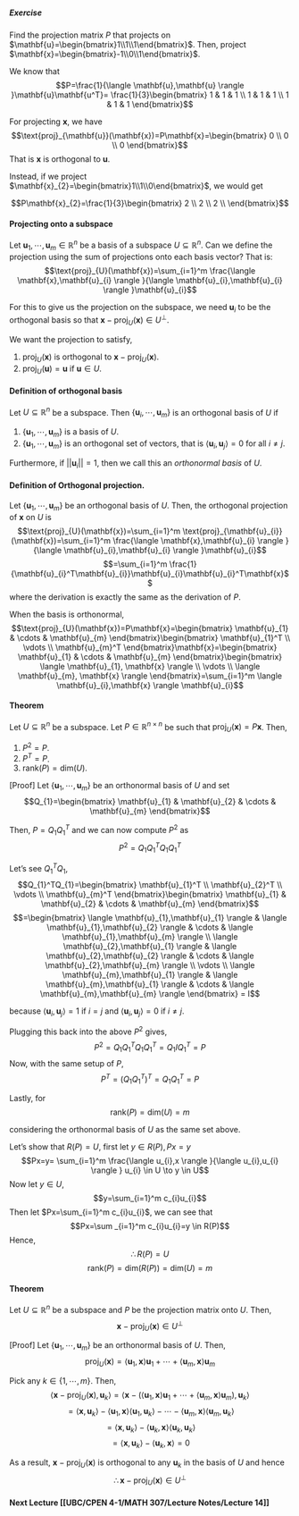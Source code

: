 ##### Exercise
Find the projection matrix $P$ that projects on $\mathbf{u}=\begin{bmatrix}1\\1\\1\end{bmatrix}$. Then, project $\mathbf{x}=\begin{bmatrix}-1\\0\\1\end{bmatrix}$.

We know that
$$P=\frac{1}{\langle \mathbf{u},\mathbf{u} \rangle }\mathbf{u}\mathbf{u^T}= \frac{1}{3}\begin{bmatrix}
1 & 1 & 1 \\
1 & 1 & 1 \\
1 & 1 & 1
\end{bmatrix}$$

For projecting $\mathbf{x}$, we have
$$\text{proj}_{\mathbf{u}}(\mathbf{x})=P\mathbf{x}=\begin{bmatrix}
0 \\
0 \\
0 
\end{bmatrix}$$
That is $\mathbf{x}$ is orthogonal to $\mathbf{u}$.

Instead, if we project $\mathbf{x}_{2}=\begin{bmatrix}1\\1\\0\end{bmatrix}$, we would get

$$P\mathbf{x}_{2}=\frac{1}{3}\begin{bmatrix}
2 \\
2 \\
2 \\
\end{bmatrix}$$

#### Projecting onto a subspace
Let $\mathbf{u}_{1},\cdots,\mathbf{u}_{m} \in \mathbb{R}^n$ be a basis of a subspace $U \subseteq \mathbb{R}^n$. Can we define the projection using the sum of projections onto each basis vector? That is:
$$\text{proj}_{U}(\mathbf{x})=\sum_{i=1}^m \frac{\langle \mathbf{x},\mathbf{u}_{i} \rangle }{\langle \mathbf{u}_{i},\mathbf{u}_{i} \rangle }\mathbf{u}_{i}$$

For this to give us the projection on the subspace, we need $\mathbf{u}_{i}$ to be the orthogonal basis so that $\mathbf{x}-\text{proj}_{U}(\mathbf{x})\in U^\perp$.

We want the projection to satisfy,
1. $\text{proj}_{U}(\mathbf{x})$ is orthogonal to $\mathbf{x}-\text{proj}_{U}(\mathbf{x})$.
2. $\text{proj}_{U}(\mathbf{u})=\mathbf{u}$ if $\mathbf{u}\in U$.

#### Definition of orthogonal basis
Let $U \subseteq \mathbb{R}^n$ be a subspace. Then $\{ \mathbf{u}_{i},\cdots, \mathbf{u}_{m}\}$ is an orthogonal basis of $U$ if
1. $\{ \mathbf{u}_{1},\cdots,\mathbf{u}_{m} \}$ is a basis of $U$.
2. $\{ \mathbf{u}_{1},\cdots,\mathbf{u}_{m} \}$ is an orthogonal set of vectors, that is $\langle \mathbf{u}_{i},\mathbf{u}_{j} \rangle = 0$ for all $i \neq j$.

Furthermore, if $\lvert \lvert \mathbf{u}_{i} \rvert \rvert=1$, then we call this an *orthonormal basis* of $U$.

#### Definition of Orthogonal projection.
Let $\{ \mathbf{u}_{1},\cdots,\mathbf{u}_{m} \}$ be an orthogonal basis of $U$. Then, the orthogonal projection of $\mathbf{x}$ on $U$ is $$\text{proj}_{U}(\mathbf{x})=\sum_{i=1}^m \text{proj}_{\mathbf{u}_{i}}(\mathbf{x})=\sum_{i=1}^m \frac{\langle \mathbf{x},\mathbf{u}_{i} \rangle }{\langle \mathbf{u}_{i},\mathbf{u}_{i} \rangle }\mathbf{u}_{i}$$$$=\sum_{i=1}^m \frac{1}{\mathbf{u}_{i}^T\mathbf{u}_{i}}\mathbf{u}_{i}\mathbf{u}_{i}^T\mathbf{x}$$
where the derivation is exactly the same as the derivation of $P$.

When the basis is orthonormal,
$$\text{proj}_{U}(\mathbf{x})=P\mathbf{x}=\begin{bmatrix}
\mathbf{u}_{1}  & \cdots  & \mathbf{u}_{m}
\end{bmatrix}\begin{bmatrix}
\mathbf{u}_{1}^T \\ \vdots \\ \mathbf{u}_{m}^T
\end{bmatrix}\mathbf{x}=\begin{bmatrix}
\mathbf{u}_{1}  & \cdots  & \mathbf{u}_{m}
\end{bmatrix}\begin{bmatrix}
\langle \mathbf{u}_{1}, \mathbf{x} \rangle \\ \vdots \\ \langle \mathbf{u}_{m}, \mathbf{x} \rangle 
\end{bmatrix}=\sum_{i=1}^m \langle \mathbf{u}_{i},\mathbf{x} \rangle \mathbf{u}_{i}$$

#### Theorem
Let $U\subseteq \mathbb{R}^n$ be a subspace. Let $P \in \mathbb{R}^{n\times n}$ be such that $\text{proj}_{U}(\mathbf{x})=P\mathbf{x}$.
Then,
1. $P^2=P$.
2. $P^T=P$.
3. $\text{rank}(P)=\text{dim}(U)$.

[Proof]
Let $\{ \mathbf{u}_{1},\cdots,\mathbf{u}_{m} \}$ be an orthonormal basis of $U$ and set $$Q_{1}=\begin{bmatrix}
\mathbf{u}_{1}  & \mathbf{u}_{2}  &  \cdots  & \mathbf{u}_{m}
\end{bmatrix}$$

Then, $P=Q_{1}Q^T_{1}$ and we can now compute $P^2$ as
$$P^2=Q_{1}Q_{1}^TQ_{1}Q^T_{1}$$

Let’s see $Q_{1}^TQ_{1}$,
$$Q_{1}^TQ_{1}=\begin{bmatrix}
\mathbf{u}_{1}^T \\ \mathbf{u}_{2}^T \\ \vdots \\ \mathbf{u}_{m}^T
\end{bmatrix}\begin{bmatrix}
\mathbf{u}_{1} &  \mathbf{u}_{2}  &  \cdots   & \mathbf{u}_{m}
\end{bmatrix}$$
$$=\begin{bmatrix}
\langle \mathbf{u}_{1},\mathbf{u}_{1} \rangle & \langle \mathbf{u}_{1},\mathbf{u}_{2} \rangle  & \cdots & \langle \mathbf{u}_{1},\mathbf{u}_{m} \rangle \\
\langle \mathbf{u}_{2},\mathbf{u}_{1} \rangle  & \langle \mathbf{u}_{2},\mathbf{u}_{2} \rangle & \cdots & \langle \mathbf{u}_{2},\mathbf{u}_{m} \rangle \\
\vdots \\
\langle \mathbf{u}_{m},\mathbf{u}_{1} \rangle  & \langle \mathbf{u}_{m},\mathbf{u}_{1} \rangle  & \cdots & \langle \mathbf{u}_{m},\mathbf{u}_{m} \rangle
\end{bmatrix} = I$$

because $\langle \mathbf{u}_{i},\mathbf{u}_{j} \rangle = 1$ if $i = j$ and $\langle \mathbf{u}_{i},\mathbf{u}_{j} \rangle = 0$ if $i\neq j$.

Plugging this back into the above $P^2$ gives,$$P^2=Q_{1}Q^T_{1}Q_{1}Q^T_{1}=Q_{1}IQ_{1}^T=P$$
Now, with the same setup of $P$,
$$P^T=(Q_{1}Q_{1}^T)^T=Q_{1}Q_{1}^T=P$$

Lastly, for
$$\text{rank}(P)=\text{dim}(U)=m$$


considering the orthonormal basis of $U$ as the same set above.

Let’s show that $R(P)= U$, first let $y \in R(P), Px=y$
$$Px=y= \sum_{i=1}^m \frac{\langle u_{i},x \rangle }{\langle u_{i},u_{i} \rangle } u_{i}  \in U \to y \in U$$
Now let $y \in U$,
$$y=\sum_{i=1}^m c_{i}u_{i}$$
Then let $Px=\sum_{i=1}^m c_{i}u_{i}$, we can see that
$$Px=\sum _{i=1}^m c_{i}u_{i}=y \in R(P)$$
Hence,
$$\therefore R(P)=U$$
$$\text{rank}(P)=\text{dim}(R(P))=\text{dim}(U) = m$$

#### Theorem
Let $U \subseteq \mathbb{R}^n$ be a subspace and $P$ be the projection matrix onto $U$. Then,
$$\mathbf{x}-\text{proj}_{U}(\mathbf{x})\in U^\perp$$

[Proof]
Let $\{ \mathbf{u}_{1},\cdots,\mathbf{u}_{m} \}$ be an orthonormal basis of $U$. Then,
$$\text{proj}_{U}(\mathbf{x}) = \langle \mathbf{u}_{1},\mathbf{x} \rangle\mathbf{u}_{1} +\cdots+\langle \mathbf{u}_{m},\mathbf{x} \rangle\mathbf{u}_{m}$$

Pick any $k \in \{ 1,\cdots,m \}$. Then,
$$\langle \mathbf{x}-\text{proj}_{U}(\mathbf{x}),\mathbf{u}_{k} \rangle = \langle \mathbf{x}- (\langle \mathbf{u}_{1},\mathbf{x} \rangle\mathbf{u}_{1} +\cdots+\langle \mathbf{u}_{m},\mathbf{x} \rangle\mathbf{u}_{m}), \mathbf{u}_{k} \rangle $$
$$=\langle \mathbf{x},\mathbf{u}_{k} \rangle-\langle \mathbf{u}_{1},\mathbf{x} \rangle\langle \mathbf{u}_{1},\mathbf{u}_{k} \rangle - \cdots-  \langle \mathbf{u}_{m},\mathbf{x} \rangle\langle \mathbf{u}_{m},\mathbf{u}_{k} \rangle$$
$$=\langle \mathbf{x},\mathbf{u}_{k} \rangle  - \langle \mathbf{u}_{k},\mathbf{x} \rangle \langle \mathbf{u}_{k},\mathbf{u}_{k} \rangle $$
$$=\langle \mathbf{x},\mathbf{u}_{k} \rangle - \langle \mathbf{u}_{k},\mathbf{x} \rangle  = 0$$

As a result, $\mathbf{x}-\text{proj}_{U}(\mathbf{x})$ is orthogonal to any $\mathbf{u}_{k}$ in the basis of $U$ and hence $$\therefore \mathbf{x}-\text{proj}_{U}(\mathbf{x})\in U^\perp$$
#### Next Lecture [[UBC/CPEN 4-1/MATH 307/Lecture Notes/Lecture 14]]
